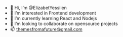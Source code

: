 - 👋 Hi, I’m @ElizabetYessiien
- 👀 I’m interested in Frontend development
- 🌱 I’m currently learning React and Nodejs
- 💞️ I’m looking to collaborate on opensource projects
- 📫 themesfromafuture@gmail.com

<!---
ElizabetYessiien/ElizabetYessiien is a ✨ special ✨ repository because its `README.md` (this file) appears on your GitHub profile.
You can click the Preview link to take a look at your changes.
--->
